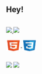 ## Hey!
<br>

<div>
  <a href= "https:/beacons.ai/index-evelin">
    <img hiegth="180cm" src="https://github-readme-stats.vercel.app/api?username=index-evelin&show_icons=true&theme=tokyonight"/>
    <img hiegth="180cm" src="https://github-readme-stats.vercel.app/api/top-langs/?username=index-evelin&layout=compact&theme=tokyonight"/>
</div>
  
<div style="display: inline_block"><br>
    <img align="center" height="30" width="40" src="https://raw.githubusercontent.com/devicons/devicon/master/icons/html5/html5-original.svg">
    <img align="center" height="30" width="40" src="https://raw.githubusercontent.com/devicons/devicon/master/icons/css3/css3-original.svg">
    <src="https://media.discordapp.net/attachments/639956127056134178/890373478988013628/Publicacoes_Instagram_1_1.png?width=676&height=676">
</div>
  
##
  
<div>
  <a href="https://www.instagram.com/index.amora"><img src="https://img.shields.io/badge/-Instagram-%23E4405F?style=for-the-badge&logo=instagram&logoColor=white" target="_blank"></a>
  <a href="https://www.linkedin.com/in/evelin-amancio-da-silva-477b9622a/" target="_blank"><img src="https://img.shields.io/badge/-LinkedIn-%230077B5?style=for-the-badge&logo=linkedin&logoColor=white" target="_blank"></a>
</div>
